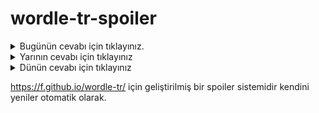 # wordle-tr-spoiler

<details>
  <summary>Bugünün cevabı için tıklayınız.</summary>
  <br>
    <b> sürre </b>
</details>

<details>
  <summary>Yarının cevabı için tıklayınız</summary>
  <br>
   <b> koyak </b>
</details>

<details>
  <summary>Dünün cevabı için tıklayınız </summary>
  <br>
  <b> glase </b>
</details>

https://f.github.io/wordle-tr/ için geliştirilmiş bir spoiler sistemidir kendini yeniler otomatik olarak.

